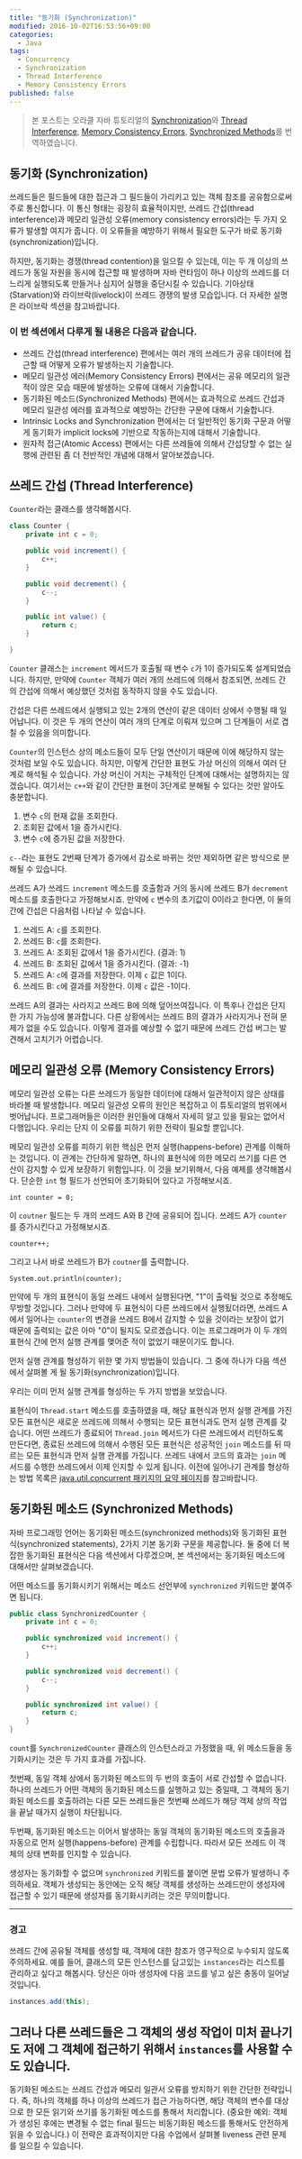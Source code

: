 ```yaml
---
title: "동기화 (Synchronization)"
modified: 2016-10-02T16:53:56+09:00
categories:
  - Java
tags:
  - Concurrency
  - Synchronization
  - Thread Interference
  - Memory Consistency Errors
published: false
---
```


> 본 포스트는 오라클 자바 튜토리얼의 [Synchronization](http://docs.oracle.com/javase/tutorial/essential/concurrency/sync.html)와 [Thread Interference](http://docs.oracle.com/javase/tutorial/essential/concurrency/interfere.html), [Memory Consistency Errors](http://docs.oracle.com/javase/tutorial/essential/concurrency/memconsist.html), [Synchronized Methods](http://docs.oracle.com/javase/tutorial/essential/concurrency/syncmeth.html)를 번역하였습니다.


## 동기화 (Synchronization)

쓰레드들은 필드들에 대한 접근과 그 필드들이 가리키고 있는 객체 참조를 공유함으로써 주로 통신합니다.
이 통신 형태는 굉장히 효율적이지만, 쓰레드 간섭(thread interference)과 메모리 일관성 오류(memory consistency errors)라는 두 가지 오류가 발생할 여지가 줍니다.
이 오류들을 예방하기 위해서 필요한 도구가 바로 동기화(synchronization)입니다.

하지만, 동기화는 경쟁(thread contention)을 일으킬 수 있는데, 이는 두 개 이상의 쓰레드가 동일 자원을 동시에 접근할 때 발생하며 자바 런타임이 하나 이상의 쓰레드를 더 느리게 실행되도록 만들거나 심지어 실행을 중단시킬 수 있습니다.
기아상태(Starvation)와 라이브락(livelock)이 쓰레드 경쟁의 발생 모습입니다.
더 자세한 설명은 라이브락 섹션을 참고바랍니다.

### 이 번 섹션에서 다루게 될 내용은 다음과 같습니다.

- 쓰레드 간섭(thread interference) 편에서는 여러 개의 쓰레드가 공유 데이터에 접근할 때 어떻게 오류가 발생하는지 기술합니다.
- 메모리 일관성 에러(Memory Consistency Errors) 편에서는 공유 메모리의 일관적이 않은 모습 때문에 발생하는 오류에 대해서 기술합니다.
- 동기화된 메소드(Synchronized Methods) 편에서는 효과적으로 쓰레드 간섭과 메모리 일관성 에러를 효과적으로 예방하는 간단한 구문에 대해서 기술합니다.
- Intrinsic Locks and Synchronization 편에서는 더 일반적인 동기화 구문과 어떻게 동기화가 implicit locks에 기반으로 작동하는지에 대해서 기술합니다.
- 원자적 접근(Atomic Access) 편에서는 다른 쓰레들에 의해서 간섭당할 수 없는 실행에 관련된 좀 더 전반적인 개념에 대해서 알아보겠습니다.


## 쓰레드 간섭 (Thread Interference)

`Counter`라는 클래스를 생각해봅시다.

```java
class Counter {
    private int c = 0;

    public void increment() {
        c++;
    }

    public void decrement() {
        c--;
    }

    public int value() {
        return c;
    }

}
```

`Counter` 클래스는 `increment` 메서드가 호출될 때 변수 `c`가 1이 증가되도록 설계되었습니다.
하지만, 만약에 `Counter` 객체가 여러 개의 쓰레드에 의해서 참조되면, 쓰레드 간의 간섭에 의해서 예상했던 것처럼 동작하지 않을 수도 있습니다.

간섭은 다른 쓰레드에서 실행되고 있는 2개의 연산이 같은 데이터 상에서 수행될 때 일어납니다.
이 것은 두 개의 연산이 여러 개의 단계로 이뤄져 있으며 그 단계들이 서로 겹칠 수 있음을 의미합니다.

`Counter`의 인스턴스 상의 메소드들이 모두 단일 연산이기 때문에 이에 해당하지 않는 것처럼 보일 수도 있습니다.
하지만, 이렇게 간단한 표현도 가상 머신의 의해서 여러 단계로 해석될 수 있습니다.
가상 머신이 거치는 구체적인 단계에 대해서는 설명하지는 않겠습니다.
여기서는 `c++`와 같이 간단한 표현이 3단계로 분해될 수 있다는 것만 알아도 충분합니다.

1. 변수 `c`의 현재 값을 조회한다.
2. 조회된 값에서 1을 증가시킨다.
3. 변수 `c`에 증가된 값을 저장한다.

`c--`라는 표현도 2번째 단계가 증가에서 감소로 바뀌는 것만 제외하면 같은 방식으로 분해될 수 있습니다.

쓰레드 A가 쓰레드 `increment` 메소드를 호출함과 거의 동시에 쓰레드 B가 `decrement` 메소드를 호출한다고 가정해보시죠.
만약에 `c` 변수의 초기값이 0이라고 한다면, 이 둘의 간에 간섭은 다음처럼 나타날 수 있습니다.

1. 쓰레드 A: `c`를 조회한다.
2. 쓰레드 B: `c`를 조회한다.
3. 쓰레드 A: 조회된 값에서 1을 증가시킨다. (결과: 1)
4. 쓰레드 B: 조회된 값에서 1을 증가시킨다. (결과: -1)
5. 쓰레드 A: `c`에 결과를 저장한다. 이제 `c` 값은 1이다.
6. 쓰레드 B: `c`에 결과를 저장한다. 이제 `c` 값은 -1이다.

쓰레드 A의 결과는 사라지고 쓰레드 B에 의해 덮어쓰여집니다.
이 특후나 간섭은 단지 한 가지 가능성에 불과합니다.
다른 상황에서는 쓰레드 B의 결과가 사라지거나 전혀 문제가 없을 수도 있습니다.
이렇게 결과를 예상할 수 없기 때문에 쓰레드 간섭 버그는 발견해서 고치기가 어렵습니다.


## 메모리 일관성 오류 (Memory Consistency Errors)

메모리 일관성 오류는 다른 쓰레드가 동일한 데이터에 대해서 일관적이지 않은 상태를 바라볼 때 발생합니다.
메모리 일관성 오류의 원인은 복잡하고 이 튜토리얼의 범위에서 벗어납니다.
프로그래머들은 이러한 원인들에 대해서 자세히 알고 있을 필요는 없어서 다행입니다.
우리는 단지 이 오류를 피하기 위한 전략이 필요할 뿐입니다.

메모리 일관성 오류를 피하기 위한 핵심은 먼저 실행(happens-before) 관계를 이해하는 것입니다.
이 관계는 간단하게 말하면, 하나의 표현식에 의한 메모리 쓰기를 다른 연산이 감지할 수 있게 보장하기 위함입니다.
이 것을 보기위해서, 다음 예제를 생각해봅시다.
단순한 `int` 형 필드가 선언되어 초기화되어 있다고 가정해보시죠.

```
int counter = 0;
```

이 `coutner` 필드는 두 개의 쓰레드 A와 B 간에 공유되어 집니다.
쓰레드 A가 `counter`를 증가시킨다고 가정해보시죠.

```
counter++;
```

그리고 나서 바로 쓰레드가 B가 `coutner`를 출력합니다.

```
System.out.println(counter);
```

만약에 두 개의 표현식이 동일 쓰레드 내에서 실행된다면, "1"이 출력될 것으로 추정해도 무방할 것입니다.
그러나 만약에 두 표현식이 다른 쓰레드에서 실행됬더라면, 쓰레드 A에서 일어나는 `counter`의 변경을 쓰레드 B에서 감지할 수 있을 것이라는 보장이 없기 때문에 출력되는 값은 아마 "0"이 될지도 모르겠습니다.
이는 프로그래머가 이 두 개의 표현식 간에 먼저 실행 관계를 맺어준 적이 없었기 때문이기도 합니다.

먼저 실행 관계를 형성하기 위한 몇 가지 방법들이 있습니다.
그 중에 하나가 다음 섹션에서 살펴볼 게 될 동기화(synchronization)입니다.

우리는 이미 먼저 실행 관계를 형성하는 두 가지 방법을 보았습니다.

표현식이 `Thread.start` 메소드를 호출하였을 때, 해당 표현식과 먼저 실행 관계를 가진 모든 표현식은 새로운 쓰레드에 의해서 수행되는 모든 표현식과도 먼저 실행 관계를 갖습니다.
어떤 쓰레드가 종료되어 `Thread.join` 메서드가 다른 쓰레드에서 리턴하도록 만든다면, 종료된 쓰레드에 의해서 수행된 모든 표현식은 성공적인 `join` 메소드를 뒤 따르는 모든 표현식과 먼저 실행 관계를 가집니다.
쓰레드 내에서 코드의 효과는 `join` 메서드를 수행한 쓰레드에서 이제 인지할 수 있게 됩니다.
이전에 일어나기 관계를 형상하는 방법 목록은 [java.util.concurrent 패키지의 요약 페이지](https://docs.oracle.com/javase/8/docs/api/java/util/concurrent/package-summary.html#MemoryVisibility)를 참고바랍니다.


## 동기화된 메소드 (Synchronized Methods)

자바 프로그래밍 언어는 동기화된 메소드(synchronized methods)와 동기화된 표현식(synchronized statements), 2가지 기본 동기화 구문을 제공합니다.
둘 중에 더 복잡한 동기화된 표현식은 다음 섹션에서 다루겠으며, 본 섹션에서는 동기화된 메소드에 대해서만 살펴보겠습니다.

어떤 메소드를 동기화시키기 위해서는 메소드 선언부에 `synchronized` 키워드만 붙여주면 됩니다.

```java
public class SynchronizedCounter {
    private int c = 0;

    public synchronized void increment() {
        c++;
    }

    public synchronized void decrement() {
        c--;
    }

    public synchronized int value() {
        return c;
    }
}
```

`count`를 `SynchronizedCounter` 클래스의 인스턴스라고 가정했을 때, 위 메소드들을 동기화시키는 것은 두 가지 효과를 가집니다.

첫번째, 동일 객체 상에서 동기화된 메소드의 두 번의 호출이 서로 간섭할 수 없습니다.
하나의 쓰레드가 어떤 객체의 동기화된 메소드를 실행하고 있는 중일때, 그 객체의 동기화된 메소드를 호출하려는 다른 모든 쓰레드들은 첫번째 쓰레드가 해당 객체 상의 작업을 끝날 때가지 실행이 차단됩니다.

두번째, 동기화된 메소드는 이어서 발생하는 동일 객체의 동기화된 메소드의 호출을과 자동으로 먼저 실행(happens-before) 관계를 수립합니다. 따라서 모든 쓰레드 이 객체의 상태 변화를 인지할 수 있습니다.

생성자는 동기화할 수 없으며 `synchronized` 키워드를 붙이면 문법 오류가 발생하니 주의하세요.
객체가 생성되는 동안에는 오직 해당 객체를 생성하는 쓰레드만이 생성자에 접근할 수 있기 때문에 생성자를 동기화시키려는 것은 무의미합니다.

---

### 경고 

쓰레드 간에 공유될 객체를 생성할 때, 객체에 대한 참조가 영구적으로 누수되지 않도록 주의하세요.
예를 들어, 클래스의 모든 인스턴스를 담고있는 `instances`라는 리스트를 관리하고 싶다고 해봅시다.
당신은 아마 생성자에 다음 코드를 넣고 싶은 충동이 일어날 것입니다.

```java
instances.add(this);
```

그러나 다른 쓰레드들은 그 객체의 생성 작업이 미처 끝나기도 저에 그 객체에 접근하기 위해서 `instances`를 사용할 수도 있습니다.
---

동기화된 메소드는 쓰레드 간섭과 메모리 일관서 오류를 방지하기 위한 간단한 전략입니다.
즉, 하나의 객체를 하나 이상의 쓰레드가 접근 가능하다면, 해당 객체의 변수를 대상으로 한 모든 읽기와 쓰기를 동기화된 메소드를 통해서 처리합니다.
(중요한 예외: 객체가 생성된 후에는 변경될 수 없는 final 필드는 비동기화된 메소드를 통해서도 안전하게 읽을 수 있습니다.)
이 전략은 효과적이지만 다음 수업에서 살펴볼 liveness 관련 문제를 일으킬 수 있습니다.